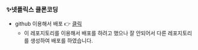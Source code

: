 ### ✨넷플릭스 클론코딩  
- github 이용해서 배포
  👉 [클릭](https://jaeyooon.github.io/react-netflix-deploy)
  - 이 레포지토리를 이용해서 배포를 하려고 했으나 잘 안되어서 다른 레포지토리를 생성하여 배포를 하였습니다.
